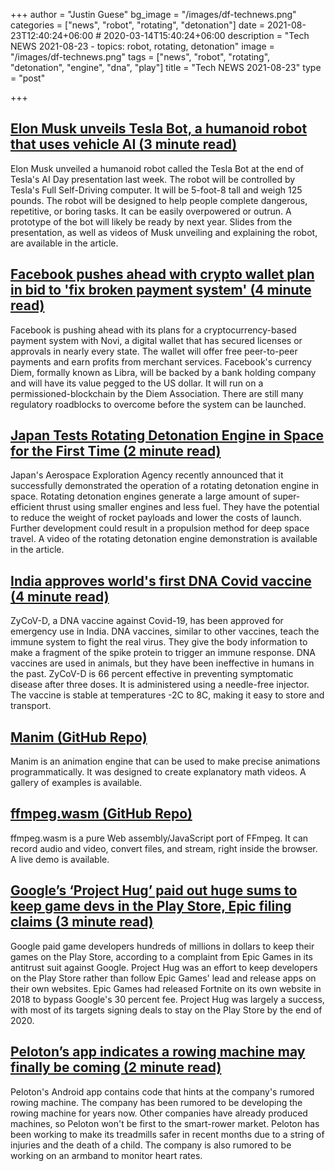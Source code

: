 +++
author = "Justin Guese"
bg_image = "/images/df-technews.png"
categories = ["news", "robot", "rotating", "detonation"]
date = 2021-08-23T12:40:24+06:00 # 2020-03-14T15:40:24+06:00
description = "Tech NEWS 2021-08-23 - topics: robot, rotating, detonation"
image = "/images/df-technews.png"
tags = ["news", "robot", "rotating", "detonation", "engine", "dna", "play"]
title = "Tech NEWS 2021-08-23"
type = "post"

+++

## [Elon Musk unveils Tesla Bot, a humanoid robot that uses vehicle AI (3 minute read)](https://www.cnet.com/news/elon-musk-unveils-tesla-bot-a-humanoid-robot-utilizing-vehicle-ai/)

Elon Musk unveiled a humanoid robot called the Tesla Bot at the end of Tesla's AI Day presentation last week. The robot will be controlled by Tesla's Full Self-Driving computer. It will be 5-foot-8 tall and weigh 125 pounds. The robot will be designed to help people complete dangerous, repetitive, or boring tasks. It can be easily overpowered or outrun. A prototype of the bot will likely be ready by next year. Slides from the presentation, as well as videos of Musk unveiling and explaining the robot, are available in the article.

## [Facebook pushes ahead with crypto wallet plan in bid to 'fix broken payment system' (4 minute read)](https://news.yahoo.com/facebook-presses-ahead-with-crypto-initiative-in-bold-move-to-fix-broken-payment-system-203559834.html)

Facebook is pushing ahead with its plans for a cryptocurrency-based payment system with Novi, a digital wallet that has secured licenses or approvals in nearly every state. The wallet will offer free peer-to-peer payments and earn profits from merchant services. Facebook's currency Diem, formally known as Libra, will be backed by a bank holding company and will have its value pegged to the US dollar. It will run on a permissioned-blockchain by the Diem Association. There are still many regulatory roadblocks to overcome before the system can be launched.

## [Japan Tests Rotating Detonation Engine in Space for the First Time (2 minute read)](https://interestingengineering.com/japan-tests-rotating-detonation-engine-in-space-for-the-first-time)

Japan's Aerospace Exploration Agency recently announced that it successfully demonstrated the operation of a rotating detonation engine in space. Rotating detonation engines generate a large amount of super-efficient thrust using smaller engines and less fuel. They have the potential to reduce the weight of rocket payloads and lower the costs of launch. Further development could result in a propulsion method for deep space travel. A video of the rotating detonation engine demonstration is available in the article.

## [India approves world's first DNA Covid vaccine (4 minute read)](https://www.bbc.com/news/world-asia-india-57774294)

ZyCoV-D, a DNA vaccine against Covid-19, has been approved for emergency use in India. DNA vaccines, similar to other vaccines, teach the immune system to fight the real virus. They give the body information to make a fragment of the spike protein to trigger an immune response. DNA vaccines are used in animals, but they have been ineffective in humans in the past. ZyCoV-D is 66 percent effective in preventing symptomatic disease after three doses. It is administered using a needle-free injector. The vaccine is stable at temperatures -2C to 8C, making it easy to store and transport.

## [Manim (GitHub Repo)](https://github.com/ManimCommunity/manim)

Manim is an animation engine that can be used to make precise animations programmatically. It was designed to create explanatory math videos. A gallery of examples is available.

## [ffmpeg.wasm (GitHub Repo)](https://github.com/ffmpegwasm/ffmpeg.wasm)

ffmpeg.wasm is a pure Web assembly/JavaScript port of FFmpeg. It can record audio and video, convert files, and stream, right inside the browser. A live demo is available.

## [Google’s ‘Project Hug’ paid out huge sums to keep game devs in the Play Store, Epic filing claims (3 minute read)](https://www.theverge.com/2021/8/19/22632818/google-project-hug-game-developers-play-store-millions-epic-lawsuit-complaint)

Google paid game developers hundreds of millions in dollars to keep their games on the Play Store, according to a complaint from Epic Games in its antitrust suit against Google. Project Hug was an effort to keep developers on the Play Store rather than follow Epic Games' lead and release apps on their own websites. Epic Games had released Fortnite on its own website in 2018 to bypass Google's 30 percent fee. Project Hug was largely a success, with most of its targets signing deals to stay on the Play Store by the end of 2020.

## [Peloton’s app indicates a rowing machine may finally be coming (2 minute read)](https://www.theverge.com/2021/8/20/22634770/peloton-rower-rumors-android-app-mazu-app-analysis)

Peloton's Android app contains code that hints at the company's rumored rowing machine. The company has been rumored to be developing the rowing machine for years now. Other companies have already produced machines, so Peloton won't be first to the smart-rower market. Peloton has been working to make its treadmills safer in recent months due to a string of injuries and the death of a child. The company is also rumored to be working on an armband to monitor heart rates.

